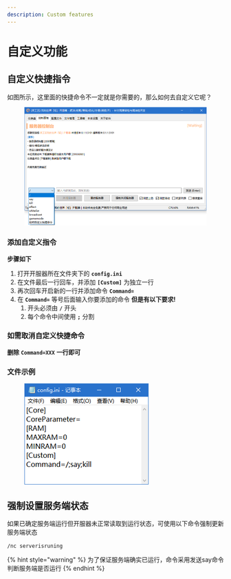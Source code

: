 ```yaml
---
description: Custom features
---
```


# 自定义功能

## 自定义快捷指令

如图所示，这里面的快捷命令不一定就是你需要的，那么如何去自定义它呢？

<figure><img src="../../.gitbook/assets/minecraft-server_console_command.png" alt=""><figcaption></figcaption></figure>

### **添加自定义指令**

**步骤如下**

1. 打开开服器所在文件夹下的 **`config.ini`**
2. 在文件最后一行回车，并添加 **`[Custom]`** 为独立一行
3. 再次回车开启新的一行并添加命令 **`Command=`**
4. 在 **`Command=`** 等号后面输入你要添加的命令 **但是有以下要求!**
   1. 开头必须由 **`/`** 开头
   2. 每个命令中间使用 **`;`** 分割

### 如需取消自定义快捷命令

**删除** **`Command=XXX`** **一行即可**

### 文件示例

<div align="left">

<figure><img src="../../.gitbook/assets/minecraft-server_console_command_2.png" alt=""><figcaption></figcaption></figure>

</div>

## 强制设置服务端状态

如果已确定服务端运行但开服器未正常读取到运行状态，可使用以下命令强制更新服务端状态

```
/nc serverisruning
```

{% hint style="warning" %}
为了保证服务端确实已运行，命令采用发送say命令判断服务端是否运行
{% endhint %}
